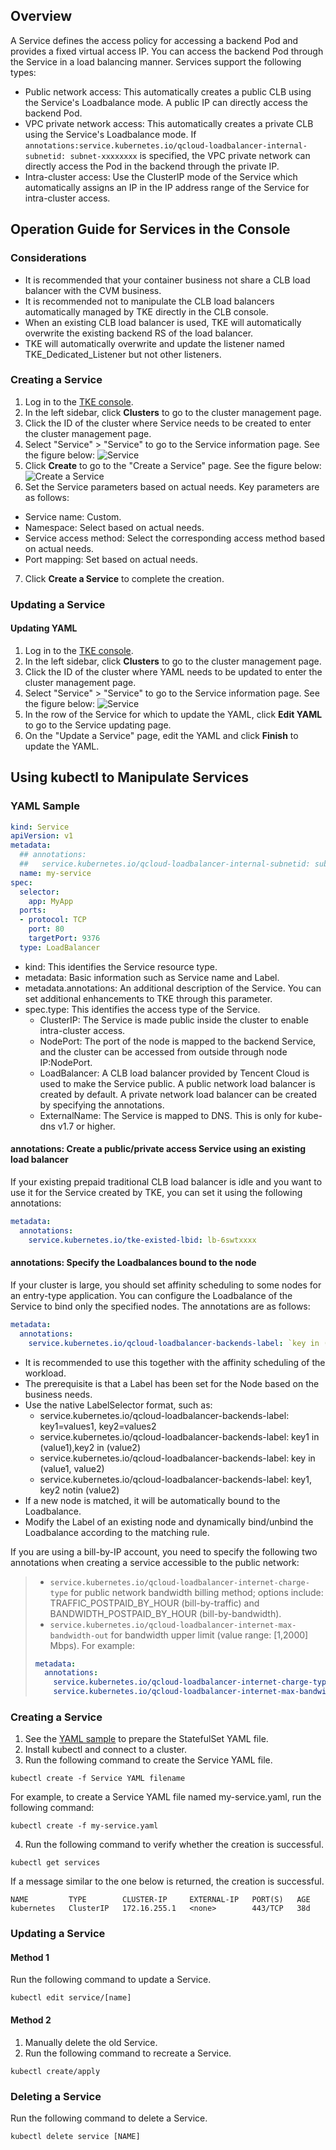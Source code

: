 ## Overview

A Service defines the access policy for accessing a backend Pod and provides a fixed virtual access IP. You can access the backend Pod through the Service in a load balancing manner.
Services support the following types:
- Public network access: This automatically creates a public CLB using the Service's Loadbalance mode. A public IP can directly access the backend Pod.
- VPC private network access: This automatically creates a private CLB using the Service's Loadbalance mode. If `annotations:service.kubernetes.io/qcloud-loadbalancer-internal-subnetid: subnet-xxxxxxxx` is specified, the VPC private network can directly access the Pod in the backend through the private IP.
- Intra-cluster access: Use the ClusterIP mode of the Service which automatically assigns an IP in the IP address range of the Service for intra-cluster access.

## Operation Guide for Services in the Console

### Considerations

- It is recommended that your container business not share a CLB load balancer with the CVM business.
- It is recommended not to manipulate the CLB load balancers automatically managed by TKE directly in the CLB console.
- When an existing CLB load balancer is used, TKE will automatically overwrite the existing backend RS of the load balancer.
- TKE will automatically overwrite and update the listener named TKE_Dedicated_Listener but not other listeners.

### Creating a Service

1. Log in to the [TKE console](https://console.cloud.tencent.com/tke2).
2. In the left sidebar, click **Clusters** to go to the cluster management page.
3. Click the ID of the cluster where Service needs to be created to enter the cluster management page.
4. Select "Service" > "Service" to go to the Service information page. See the figure below:
![Service](https://main.qcloudimg.com/raw/23abed03a6ec669b34ef6f0681dbfeb7.png)
5. Click **Create** to go to the "Create a Service" page. See the figure below:
![Create a Service](https://main.qcloudimg.com/raw/d7e36b6272ea51c221537ccafb9706f7.png)
6. Set the Service parameters based on actual needs. Key parameters are as follows:
 - Service name: Custom.
 - Namespace: Select based on actual needs.
 - Service access method: Select the corresponding access method based on actual needs.
 - Port mapping: Set based on actual needs.
7. Click **Create a Service** to complete the creation.

### Updating a Service

#### Updating YAML

1. Log in to the [TKE console](https://console.cloud.tencent.com/tke2).
2. In the left sidebar, click **Clusters** to go to the cluster management page.
3. Click the ID of the cluster where YAML needs to be updated to enter the cluster management page.
4. Select "Service" > "Service" to go to the Service information page. See the figure below:
![Service](https://main.qcloudimg.com/raw/ec23aad232a9be9c4d1f804864b17413.png)
5. In the row of the Service for which to update the YAML, click **Edit YAML** to go to the Service updating page.
6. On the "Update a Service" page, edit the YAML and click **Finish** to update the YAML.

## Using kubectl to Manipulate Services

<span id="YAMLSample"></span>
### YAML Sample

```Yaml
kind: Service
apiVersion: v1
metadata:
  ## annotations:
  ##   service.kubernetes.io/qcloud-loadbalancer-internal-subnetid: subnet-xxxxxxxx ## If you are creating a Service for private network access, you need to specify this annotation
  name: my-service
spec:
  selector:
    app: MyApp
  ports:
  - protocol: TCP
    port: 80
    targetPort: 9376
  type: LoadBalancer
```
- kind: This identifies the Service resource type.
- metadata: Basic information such as Service name and Label.
- metadata.annotations: An additional description of the Service. You can set additional enhancements to TKE through this parameter.
- spec.type: This identifies the access type of the Service.
  - ClusterIP: The Service is made public inside the cluster to enable intra-cluster access.
  - NodePort: The port of the node is mapped to the backend Service, and the cluster can be accessed from outside through node IP:NodePort.
  - LoadBalancer: A CLB load balancer provided by Tencent Cloud is used to make the Service public. A public network load balancer is created by default. A private network load balancer can be created by specifying the annotations.
  - ExternalName: The Service is mapped to DNS. This is only for kube-dns v1.7 or higher.

#### annotations: Create a public/private access Service using an existing load balancer

If your existing prepaid traditional CLB load balancer is idle and you want to use it for the Service created by TKE, you can set it using the following annotations:
```Yaml
metadata:
  annotations:
    service.kubernetes.io/tke-existed-lbid: lb-6swtxxxx
```

#### annotations: Specify the Loadbalances bound to the node

If your cluster is large, you should set affinity scheduling to some nodes for an entry-type application. You can configure the Loadbalance of the Service to bind only the specified nodes. The annotations are as follows:
```yaml
metadata:
  annotations:
    service.kubernetes.io/qcloud-loadbalancer-backends-label: `key in (value1, value2) ` ## LabelSelector format
```
- It is recommended to use this together with the affinity scheduling of the workload.
- The prerequisite is that a Label has been set for the Node based on the business needs.
- Use the native LabelSelector format, such as:
   - service.kubernetes.io/qcloud-loadbalancer-backends-label: key1=values1, key2=values2
   - service.kubernetes.io/qcloud-loadbalancer-backends-label: key1 in (value1),key2 in (value2)
   - service.kubernetes.io/qcloud-loadbalancer-backends-label: key in (value1, value2)
   - service.kubernetes.io/qcloud-loadbalancer-backends-label: key1, key2 notin (value2)
- If a new node is matched, it will be automatically bound to the Loadbalance.
- Modify the Label of an existing node and dynamically bind/unbind the Loadbalance according to the matching rule.

 If you are using a bill-by-IP account, you need to specify the following two annotations when creating a service accessible to the public network:
> - `service.kubernetes.io/qcloud-loadbalancer-internet-charge-type` for public network bandwidth billing method; options include: TRAFFIC_POSTPAID_BY_HOUR (bill-by-traffic) and BANDWIDTH_POSTPAID_BY_HOUR (bill-by-bandwidth).
> - `service.kubernetes.io/qcloud-loadbalancer-internet-max-bandwidth-out` for bandwidth upper limit (value range: [1,2000] Mbps).
> For example:
> ```Yaml
> metadata:
>   annotations:
>     service.kubernetes.io/qcloud-loadbalancer-internet-charge-type: TRAFFIC_POSTPAID_BY_HOUR
>     service.kubernetes.io/qcloud-loadbalancer-internet-max-bandwidth-out: "10"
> ```

### Creating a Service

1. See the [YAML sample](#YAMLSample) to prepare the StatefulSet YAML file.
2. Install kubectl and connect to a cluster.<!-- For detailed operations, see [Connecting a Cluster via kubectl](https://intl.cloud.tencent.com/document/product/457/8438).-->
3. Run the following command to create the Service YAML file.
```shell
kubectl create -f Service YAML filename
```
For example, to create a Service YAML file named my-service.yaml, run the following command:
```shell
kubectl create -f my-service.yaml
```
4. Run the following command to verify whether the creation is successful.
```shell
kubectl get services
```
If a message similar to the one below is returned, the creation is successful.
```
NAME         TYPE        CLUSTER-IP     EXTERNAL-IP   PORT(S)   AGE
kubernetes   ClusterIP   172.16.255.1   <none>        443/TCP   38d
```

### Updating a Service

#### Method 1

Run the following command to update a Service.
```
kubectl edit service/[name]
```

#### Method 2

1. Manually delete the old Service.
2. Run the following command to recreate a Service.
```
kubectl create/apply
```

### Deleting a Service

Run the following command to delete a Service.
```
kubectl delete service [NAME]
```
